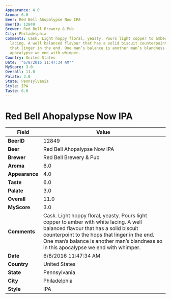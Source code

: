 ```yaml
---
Appearance: 4.0
Aroma: 6.0
Beer: Red Bell Ahopalypse Now IPA
BeerID: 12849
Brewer: Red Bell Brewery & Pub
City: Philadelphia
Comments: Cask. Light hoppy floral, yeasty. Pours light copper to amber with white
  lacing. A well balanced flavour that has a solid biscuit counterpoint to the hops
  that linger in the end. One man’s balance is another man’s blandness so in this
  apocalypse we end with whimper.
Country: United States
Date: '"6/8/2016 11:47:34 AM"'
MyScore: 3.0
Overall: 11.0
Palate: 3.0
State: Pennsylvania
Style: IPA
Taste: 6.0
---
```


# Red Bell Ahopalypse Now IPA

| Field         | Value |
|---------------|-------|
| **BeerID** | 12849 |
| **Beer** | Red Bell Ahopalypse Now IPA |
| **Brewer** | Red Bell Brewery & Pub |
| **Aroma** | 6.0 |
| **Appearance** | 4.0 |
| **Taste** | 6.0 |
| **Palate** | 3.0 |
| **Overall** | 11.0 |
| **MyScore** | 3.0 |
| **Comments** | Cask. Light hoppy floral, yeasty. Pours light copper to amber with white lacing. A well balanced flavour that has a solid biscuit counterpoint to the hops that linger in the end. One man’s balance is another man’s blandness so in this apocalypse we end with whimper. |
| **Date** | 6/8/2016 11:47:34 AM |
| **Country** | United States |
| **State** | Pennsylvania |
| **City** | Philadelphia |
| **Style** | IPA |
